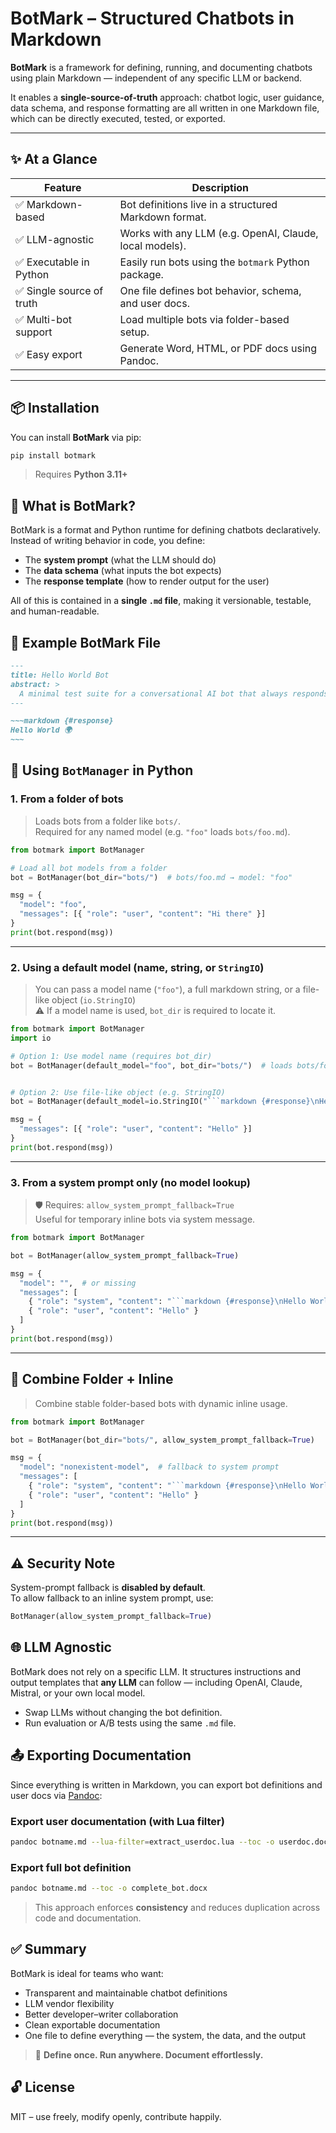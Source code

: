 # BotMark – Structured Chatbots in Markdown

**BotMark** is a framework for defining, running, and documenting chatbots using plain Markdown — independent of any specific LLM or backend.

It enables a **single-source-of-truth** approach: chatbot logic, user guidance, data schema, and response formatting are all written in one Markdown file, which can be directly executed, tested, or exported.

---

## ✨ At a Glance

| Feature                        | Description                                                                 |
|-------------------------------|-----------------------------------------------------------------------------|
| ✅ Markdown-based              | Bot definitions live in a structured Markdown format.                       |
| ✅ LLM-agnostic                | Works with any LLM (e.g. OpenAI, Claude, local models).                     |
| ✅ Executable in Python        | Easily run bots using the `botmark` Python package.                         |
| ✅ Single source of truth      | One file defines bot behavior, schema, and user docs.                       |
| ✅ Multi-bot support           | Load multiple bots via folder-based setup.                                  |
| ✅ Easy export                 | Generate Word, HTML, or PDF docs using Pandoc.                              |

---

## 📦 Installation

You can install **BotMark** via pip:

```bash
pip install botmark
```

> Requires **Python 3.11+**

## 📘 What is BotMark?

BotMark is a format and Python runtime for defining chatbots declaratively.  
Instead of writing behavior in code, you define:

- The **system prompt** (what the LLM should do)
- The **data schema** (what inputs the bot expects)
- The **response template** (how to render output for the user)

All of this is contained in a **single `.md` file**, making it versionable, testable, and human-readable.

## 🧪 Example BotMark File

```markdown
---
title: Hello World Bot
abstract: >
  A minimal test suite for a conversational AI bot that always responds with "Hello World!" regardless of the input. 
---

~~~markdown {#response}
Hello World 🌍
~~~

```

## 🐍 Using `BotManager` in Python

### 1. From a **folder of bots**

> Loads bots from a folder like `bots/`.  
> Required for any named model (e.g. `"foo"` loads `bots/foo.md`).

```python
from botmark import BotManager

# Load all bot models from a folder
bot = BotManager(bot_dir="bots/")  # bots/foo.md → model: "foo"

msg = {
  "model": "foo",
  "messages": [{ "role": "user", "content": "Hi there" }]
}
print(bot.respond(msg))
```

---

### 2. Using a **default model** (name, string, or `StringIO`)

> You can pass a model name (`"foo"`), a full markdown string, or a file-like object (`io.StringIO`)  
> ⚠️ If a model name is used, `bot_dir` is required to locate it.

```python
from botmark import BotManager
import io

# Option 1: Use model name (requires bot_dir)
bot = BotManager(default_model="foo", bot_dir="bots/")  # loads bots/foo.md


# Option 2: Use file-like object (e.g. StringIO)
bot = BotManager(default_model=io.StringIO("```markdown {#response}\nHello World!\n```"))

msg = {
  "messages": [{ "role": "user", "content": "Hello" }]
}
print(bot.respond(msg))
```

---

### 3. From a **system prompt only** (no model lookup)

> 🛡️ Requires: `allow_system_prompt_fallback=True`  
> Useful for temporary inline bots via system message.

```python
from botmark import BotManager

bot = BotManager(allow_system_prompt_fallback=True)

msg = {
  "model": "",  # or missing
  "messages": [
    { "role": "system", "content": "```markdown {#response}\nHello World!\n```" },
    { "role": "user", "content": "Hello" }
  ]
}
print(bot.respond(msg))
```

---

## 🔁 Combine Folder + Inline

> Combine stable folder-based bots with dynamic inline usage.

```python
from botmark import BotManager

bot = BotManager(bot_dir="bots/", allow_system_prompt_fallback=True)

msg = {
  "model": "nonexistent-model",  # fallback to system prompt
  "messages": [
    { "role": "system", "content": "```markdown {#response}\nHello World!\n```" },
    { "role": "user", "content": "Hello" }
  ]
}
print(bot.respond(msg))
```

---

## ⚠️ Security Note

System-prompt fallback is **disabled by default**.  
To allow fallback to an inline system prompt, use:

```python
BotManager(allow_system_prompt_fallback=True)
```

## 🌐 LLM Agnostic

BotMark does not rely on a specific LLM.
It structures instructions and output templates that **any LLM** can follow — including OpenAI, Claude, Mistral, or your own local model.

* Swap LLMs without changing the bot definition.
* Run evaluation or A/B tests using the same `.md` file.

## 📤 Exporting Documentation

Since everything is written in Markdown, you can export bot definitions and user docs via [Pandoc](https://pandoc.org):

### Export user documentation (with Lua filter)

```bash
pandoc botname.md --lua-filter=extract_userdoc.lua --toc -o userdoc.docx
```

### Export full bot definition

```bash
pandoc botname.md --toc -o complete_bot.docx
```

> This approach enforces **consistency** and reduces duplication across code and documentation.

## ✅ Summary

BotMark is ideal for teams who want:

* Transparent and maintainable chatbot definitions
* LLM vendor flexibility
* Better developer–writer collaboration
* Clean exportable documentation
* One file to define everything — the system, the data, and the output

> 🧩 **Define once. Run anywhere. Document effortlessly.**

## 🔓 License

MIT – use freely, modify openly, contribute happily.
